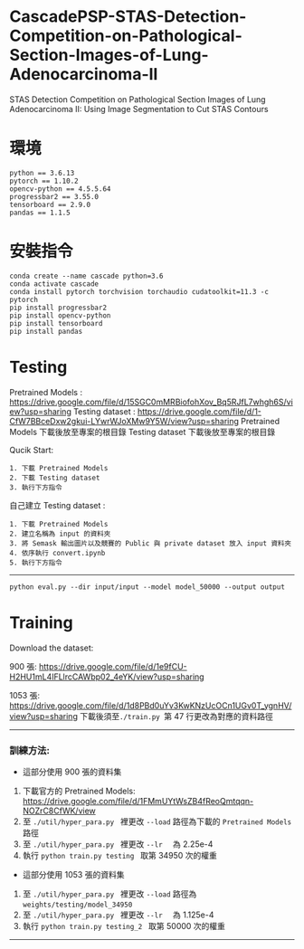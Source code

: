 # CascadePSP-STAS-Detection-Competition-on-Pathological-Section-Images-of-Lung-Adenocarcinoma-II
STAS Detection Competition on Pathological Section Images of Lung Adenocarcinoma II: Using Image Segmentation to Cut STAS Contours
# 環境
```
python == 3.6.13
pytorch == 1.10.2
opencv-python == 4.5.5.64
progressbar2 == 3.55.0
tensorboard == 2.9.0
pandas == 1.1.5
```
# 安裝指令
```
conda create --name cascade python=3.6
conda activate cascade
conda install pytorch torchvision torchaudio cudatoolkit=11.3 -c pytorch
pip install progressbar2
pip install opencv-python
pip install tensorboard
pip install pandas
```

# Testing
Pretrained Models : https://drive.google.com/file/d/15SGC0mMRBiofohXov_Bq5RJfL7whgh6S/view?usp=sharing
Testing dataset : https://drive.google.com/file/d/1-CfW7BBceDxw2gkui-LYwrWJoXMw9Y5W/view?usp=sharing
Pretrained Models 下載後放至專案的根目錄
Testing dataset 下載後放至專案的根目錄

Qucik Start:
```
1. 下載 Pretrained Models
2. 下載 Testing dataset
3. 執行下方指令
```

自己建立 Testing dataset :
```
1. 下載 Pretrained Models
2. 建立名稱為 input 的資料夾
3. 將 Semask 輸出圖片以及競賽的 Public 與 private dataset 放入 input 資料夾
4. 依序執行 convert.ipynb
5. 執行下方指令
```

------------
```
python eval.py --dir input/input --model model_50000 --output output
```
# Training
Download the dataset:

900 張: https://drive.google.com/file/d/1e9fCU-H2HU1mL4IFLlrcCAWbp02_4eYK/view?usp=sharing

1053 張: https://drive.google.com/file/d/1d8PBd0uYv3KwKNzUcOCn1UGv0T_ygnHV/view?usp=sharing
下載後須至```./train.py ```第 47 行更改為對應的資料路徑

------------
### 訓練方法:
- 這部分使用 900 張的資料集
1. 下載官方的 Pretrained Models: https://drive.google.com/file/d/1FMmUYtWsZB4fReoQmtqqn-NOZrC8CfWK/view
2. 至 ```./util/hyper_para.py ``` 裡更改  ```--load``` 路徑為下載的 ```Pretrained Models``` 路徑
3. 至 ```./util/hyper_para.py ``` 裡更改  ```--lr  ``` 為 2.25e-4
4. 執行  ```python train.py testing ``` 取第 34950 次的權重
- 這部分使用 1053 張的資料集
1. 至 ```./util/hyper_para.py ``` 裡更改  ```--load``` 路徑為 ```weights/testing/model_34950 ```
2. 至 ```./util/hyper_para.py ``` 裡更改  ```--lr  ``` 為 1.125e-4
3. 執行  ```python train.py testing_2 ``` 取第 50000 次的權重

------------

